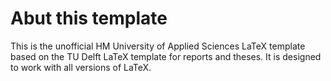 # Abut this template

This is the unofficial HM University of Applied Sciences LaTeX template based on the TU Delft LaTeX template for reports and theses. It is designed to work with all versions of LaTeX.
